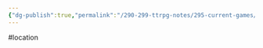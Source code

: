 ```yaml
---
{"dg-publish":true,"permalink":"/290-299-ttrpg-notes/295-current-games/11-weeping-city/wiki/location/greyrock/"}
---
```



#location 